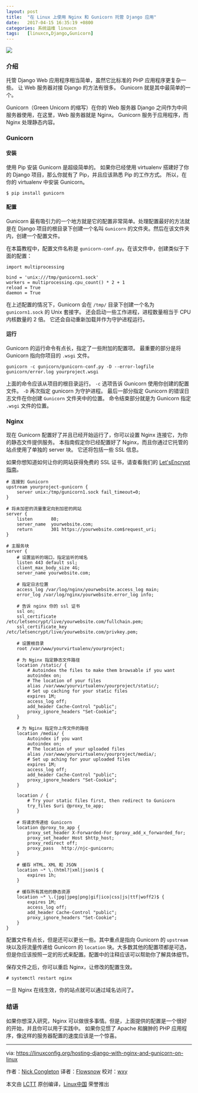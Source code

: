 ```yaml
---
layout: post
title:	"在 Linux 上使用 Nginx 和 Gunicorn 托管 Django 应用"
date:	2017-04-15 16:35:19 +0800 
categories:	系统运维 linuxcn 
tags:	[linuxcn,Django,Gunicorn]
---
```



![](/Asserts/Images//attachment/album/201704/15/163522an5lbtgga4lcx6gt.png)


### 介绍


托管 Django Web 应用程序相当简单，虽然它比标准的 PHP 应用程序更复杂一些。 让 Web 服务器对接 Django 的方法有很多。 Gunicorn 就是其中最简单的一个。


Gunicorn（Green Unicorn 的缩写）在你的 Web 服务器 Django 之间作为中间服务器使用，在这里，Web 服务器就是 Nginx。 Gunicorn 服务于应用程序，而 Nginx 处理静态内容。


### Gunicorn


#### 安装


使用 Pip 安装 Gunicorn 是超级简单的。 如果你已经使用 virtualenv 搭建好了你的 Django 项目，那么你就有了 Pip，并且应该熟悉 Pip 的工作方式。 所以，在你的 virtualenv 中安装 Gunicorn。



```
$ pip install gunicorn

```

#### 配置


Gunicorn 最有吸引力的一个地方就是它的配置非常简单。处理配置最好的方法就是在 Django 项目的根目录下创建一个名叫 `Gunicorn` 的文件夹。然后在该文件夹内，创建一个配置文件。


在本篇教程中，配置文件名称是 `gunicorn-conf.py`。在该文件中，创建类似于下面的配置：



```
import multiprocessing

bind = 'unix:///tmp/gunicorn1.sock'
workers = multiprocessing.cpu_count() * 2 + 1
reload = True
daemon = True

```

在上述配置的情况下，Gunicorn 会在 `/tmp/` 目录下创建一个名为 `gunicorn1.sock` 的 Unix 套接字。 还会启动一些工作进程，进程数量相当于 CPU 内核数量的 2 倍。 它还会自动重新加载并作为守护进程运行。


#### 运行


Gunicorn 的运行命令有点长，指定了一些附加的配置项。 最重要的部分是将 Gunicorn 指向你项目的 `.wsgi` 文件。



```
gunicorn -c gunicorn/gunicorn-conf.py -D --error-logfile gunicorn/error.log yourproject.wsgi

```

上面的命令应该从项目的根目录运行。 `-c` 选项告诉 Gunicorn 使用你创建的配置文件。 `-D` 再次指定 gunicorn 为守护进程。 最后一部分指定 Gunicorn 的错误日志文件在你创建 `Gunicorn` 文件夹中的位置。 命令结束部分就是为 Gunicorn 指定 `.wsgi` 文件的位置。


### Nginx


现在 Gunicorn 配置好了并且已经开始运行了，你可以设置 Nginx 连接它，为你的静态文件提供服务。 本指南假定你已经配置好了 Nginx，而且你通过它托管的站点使用了单独的 server 块。 它还将包括一些 SSL 信息。


如果你想知道如何让你的网站获得免费的 SSL 证书，请查看我们的 [Let'sEncrypt 指南](https://linuxconfig.org/generate-ssl-certificates-with-letsencrypt-debian-linux)。



```
# 连接到 Gunicorn
upstream yourproject-gunicorn {
    server unix:/tmp/gunicorn1.sock fail_timeout=0;
}

# 将未加密的流量重定向到加密的网站
server {
    listen       80;
    server_name  yourwebsite.com;
    return       301 https://yourwebsite.com$request_uri;
}

# 主服务块
server {
    # 设置监听的端口，指定监听的域名
    listen 443 default ssl;
    client_max_body_size 4G;
    server_name yourwebsite.com;

    # 指定日志位置
    access_log /var/log/nginx/yourwebsite.access_log main;
    error_log /var/log/nginx/yourwebsite.error_log info;

    # 告诉 nginx 你的 ssl 证书
    ssl on;
    ssl_certificate /etc/letsencrypt/live/yourwebsite.com/fullchain.pem;
    ssl_certificate_key /etc/letsencrypt/live/yourwebsite.com/privkey.pem;

    # 设置根目录
    root /var/www/yourvirtualenv/yourproject;

    # 为 Nginx 指定静态文件路径
    location /static/ {
        # Autoindex the files to make them browsable if you want
        autoindex on;
        # The location of your files
        alias /var/www/yourvirtualenv/yourproject/static/;
        # Set up caching for your static files
        expires 1M;
        access_log off;
        add_header Cache-Control "public";
        proxy_ignore_headers "Set-Cookie";
    }

    # 为 Nginx 指定你上传文件的路径
    location /media/ {
        Autoindex if you want
        autoindex on;
        # The location of your uploaded files
        alias /var/www/yourvirtualenv/yourproject/media/;
        # Set up aching for your uploaded files
        expires 1M;
        access_log off;
        add_header Cache-Control "public";
        proxy_ignore_headers "Set-Cookie";
    }

    location / {
        # Try your static files first, then redirect to Gunicorn
        try_files $uri @proxy_to_app;
    }

    # 将请求传递给 Gunicorn
    location @proxy_to_app {
        proxy_set_header X-Forwarded-For $proxy_add_x_forwarded_for;
        proxy_set_header Host $http_host;
        proxy_redirect off;
        proxy_pass   http://njc-gunicorn;
    }

    # 缓存 HTML、XML 和 JSON
    location ~* \.(html?|xml|json)$ {
        expires 1h;
    }

    # 缓存所有其他的静态资源
    location ~* \.(jpg|jpeg|png|gif|ico|css|js|ttf|woff2)$ {
        expires 1M;
        access_log off;
        add_header Cache-Control "public";
        proxy_ignore_headers "Set-Cookie";
    }
}

```

配置文件有点长，但是还可以更长一些。其中重点是指向 Gunicorn 的 `upstream` 块以及将流量传递给 Gunicorn 的 `location` 块。大多数其他的配置项都是可选，但是你应该按照一定的形式来配置。配置中的注释应该可以帮助你了解具体细节。


保存文件之后，你可以重启 Nginx，让修改的配置生效。



```
# systemctl restart nginx

```

一旦 Nginx 在线生效，你的站点就可以通过域名访问了。


### 结语


如果你想深入研究，Nginx 可以做很多事情。但是，上面提供的配置是一个很好的开始，并且你可以用于实践中。 如果你见惯了 Apache 和臃肿的 PHP 应用程序，像这样的服务器配置的速度应该是一个惊喜。




---


via: <https://linuxconfig.org/hosting-django-with-nginx-and-gunicorn-on-linux>


作者：[Nick Congleton](https://linuxconfig.org/hosting-django-with-nginx-and-gunicorn-on-linux) 译者：[Flowsnow](https://github.com/Flowsnow) 校对：[wxy](https://github.com/wxy)


本文由 [LCTT](https://github.com/LCTT/TranslateProject) 原创编译，[Linux中国](https://linux.cn/) 荣誉推出
